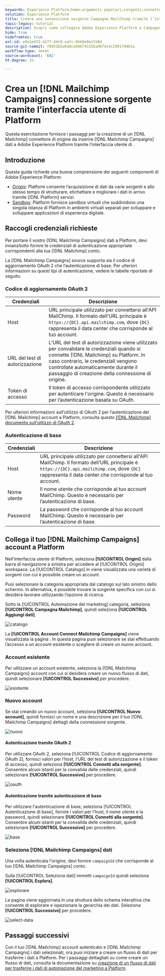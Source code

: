 ```yaml
---
keywords: Experience Platform;home;argomenti popolari;sorgenti;connettori;connettori sorgente;origini sdk;sdk;SDK
solution: Experience Platform
title: Creare una connessione sorgente Campagne MailChimp tramite l’interfaccia utente di Platform
topic-legacy: tutorial
description: Scopri come collegare Adobe Experience Platform a Campagne MailChimp tramite l’interfaccia utente di Platform.
hide: true
hidefromtoc: true
exl-id: e8e1ed32-4277-44c9-aafc-6bb9e0a1fe0d
source-git-commit: f8951b5a0a0ca94679155bad9f4c4c2991740b1a
workflow-type: tm+mt
source-wordcount: '682'
ht-degree: 1%

---
```


# Crea un [!DNL Mailchimp Campaigns] connessione sorgente tramite l’interfaccia utente di Platform

Questa esercitazione fornisce i passaggi per la creazione di un [!DNL Mailchimp] connettore di origine da inserire [!DNL Mailchimp Campaigns] dati a Adobe Experience Platform tramite l’interfaccia utente di .

## Introduzione

Questa guida richiede una buona comprensione dei seguenti componenti di Adobe Experience Platform:

* [Origini](../../../../home.md): Platform consente l’acquisizione di dati da varie sorgenti e allo stesso tempo di strutturare, etichettare e migliorare i dati in arrivo tramite [!DNL Platform] servizi.
* [Sandbox](../../../../../sandboxes/home.md): Platform fornisce sandbox virtuali che suddividono una singola istanza di Platform in ambienti virtuali separati per sviluppare e sviluppare applicazioni di esperienza digitale.

## Raccogli credenziali richieste

Per portare il vostro [!DNL Mailchimp Campaigns] dati a Platform, devi innanzitutto fornire le credenziali di autenticazione appropriate corrispondenti alla tua [!DNL Mailchimp] conto.

La [!DNL Mailchimp Campaigns] source supporta sia il codice di aggiornamento OAuth 2 che l’autenticazione di base. Per ulteriori informazioni su questi tipi di autenticazione, vedere le tabelle riportate di seguito.

### Codice di aggiornamento OAuth 2

| Credenziali | Descrizione |
| --- | --- |
| Host | URL principale utilizzato per connettersi all&#39;API MailChimp. Il formato dell’URL principale è `https://{DC}.api.mailchimp.com`, dove `{DC}` rappresenta il data center che corrisponde al tuo account. |
| URL del test di autorizzazione | L’URL del test di autorizzazione viene utilizzato per convalidare le credenziali quando si connette [!DNL Mailchimp] su Platform. In caso contrario, le credenziali vengono controllate automaticamente durante il passaggio di creazione della connessione di origine. |
| Token di accesso | Il token di accesso corrispondente utilizzato per autenticare l&#39;origine. Questo è necessario per l’autenticazione basata su OAuth. |

Per ulteriori informazioni sull’utilizzo di OAuth 2 per l’autenticazione del [!DNL Mailchimp] account a Platform, consulta questo [[!DNL Mailchimp] documento sull’utilizzo di OAuth 2](https://mailchimp.com/developer/marketing/guides/access-user-data-oauth-2/).

### Autenticazione di base

| Credenziali | Descrizione |
| --- | --- |
| Host | URL principale utilizzato per connettersi all&#39;API MailChimp. Il formato dell’URL principale è `https://{DC}.api.mailchimp.com`, dove `{DC}` rappresenta il data center che corrisponde al tuo account. |
| Nome utente | Il nome utente che corrisponde al tuo account MailChimp. Questo è necessario per l’autenticazione di base. |
| Password | La password che corrisponde al tuo account MailChimp. Questo è necessario per l’autenticazione di base. |

## Collega il tuo [!DNL Mailchimp Campaigns] account a Platform

Nell’interfaccia utente di Platform, seleziona **[!UICONTROL Origini]** dalla barra di navigazione a sinistra per accedere al [!UICONTROL Origini] workspace. La [!UICONTROL Catalogo] in viene visualizzata una varietà di sorgenti con cui è possibile creare un account.

Puoi selezionare la categoria appropriata dal catalogo sul lato sinistro dello schermo. In alternativa, è possibile trovare la sorgente specifica con cui si desidera lavorare utilizzando l’opzione di ricerca.

Sotto la [!UICONTROL Automazione del marketing] categoria, seleziona **[!UICONTROL Campagna Mailchimp]**, quindi seleziona **[!UICONTROL Aggiungi dati]**.

![catalogo](../../../../images/tutorials/create/mailchimp-campaigns/catalog.png)

La **[!UICONTROL Account Connect Mailchimp Campaigns]** viene visualizzata la pagina . In questa pagina puoi selezionare se stai effettuando l’accesso a un account esistente o scegliere di creare un nuovo account.

### Account esistente

Per utilizzare un account esistente, seleziona la [!DNL Mailchimp Campaigns] account con cui si desidera creare un nuovo flusso di dati, quindi selezionare **[!UICONTROL Successivo]** per procedere.

![esistente](../../../../images/tutorials/create/mailchimp-campaigns/existing.png)

### Nuovo account

Se stai creando un nuovo account, seleziona **[!UICONTROL Nuovo account]**, quindi fornisci un nome e una descrizione per il tuo [!DNL Mailchimp Campaigns] dettagli della connessione sorgente.

![nuovo](../../../../images/tutorials/create/mailchimp-campaigns/new.png)

#### Autenticazione tramite OAuth 2

Per utilizzare OAuth 2, seleziona [!UICONTROL Codice di aggiornamento OAuth 2], fornisci valori per l’host, l’URL del test di autorizzazione e il token di accesso, quindi seleziona **[!UICONTROL Connetti alla sorgente]**. Consentire alcuni istanti per la convalida delle credenziali, quindi selezionare **[!UICONTROL Successivo]** per procedere.

![oauth](../../../../images/tutorials/create/mailchimp-campaigns/oauth.png)

#### Autenticazione tramite autenticazione di base

Per utilizzare l&#39;autenticazione di base, seleziona [!UICONTROL Autenticazione di base], fornire i valori per l&#39;host, il nome utente e la password, quindi selezionare **[!UICONTROL Connetti alla sorgente]**. Consentire alcuni istanti per la convalida delle credenziali, quindi selezionare **[!UICONTROL Successivo]** per procedere.

![base](../../../../images/tutorials/create/mailchimp-campaigns/basic.png)

### Seleziona [!DNL Mailchimp Campaigns] dati

Una volta autenticata l&#39;origine, devi fornire `campaignId` che corrisponde al tuo [!DNL Mailchimp Campaigns] conto.

Sulla [!UICONTROL Seleziona dati] immetti `campaignId` quindi seleziona **[!UICONTROL Esplora]**.

![esplorare](../../../../images/tutorials/create/mailchimp-campaigns/explore.png)

La pagina viene aggiornata in una struttura dello schema interattiva che consente di esplorare e ispezionare la gerarchia dei dati. Seleziona **[!UICONTROL Successivo]** per procedere.

![select-data](../../../../images/tutorials/create/mailchimp-campaigns/select-data.png)

## Passaggi successivi

Con il tuo [!DNL Mailchimp] account autenticato e [!DNL Mailchimp Campaigns] i dati selezionati, ora puoi iniziare a creare un flusso di dati per trasferire i dati a Platform. Per i passaggi dettagliati su come creare un flusso di dati, consulta la documentazione su [creazione di un flusso di dati per trasferire i dati di automazione del marketing a Platform](../../dataflow/marketing-automation.md).
